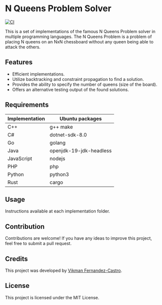 # N Queens Problem Solver

[![CI](https://github.com/vikman90/queens-psr/actions/workflows/ci.yml/badge.svg?branch=master)](https://github.com/vikman90/queens-psr/actions/workflows/ci.yml)

This is a set of implementations of the famous N Queens Problem solver in
multiple programming languages. The N Queens Problem is a problem of placing N
queens on an NxN chessboard without any queen being able to attack the others.

## Features

- Efficient implementations.
- Utilize backtracking and constraint propagation to find a solution.
- Provides the ability to specify the number of queens (size of the board).
- Offers an alternative testing output of the found solutions.

## Requirements

|Implementation|Ubuntu packages|
|--|--|
|C++|g++ make|
|C#|dotnet-sdk-8.0|
|Go|golang|
|Java|openjdk-19-jdk-headless|
|JavaScript|nodejs|
|PHP|php|
|Python|python3|
|Rust|cargo|

## Usage

Instructions available at each implementation folder.

## Contribution

Contributions are welcome! If you have any ideas to improve this project, feel free to submit a pull request.

## Credits

This project was developed by [Vikman Fernandez-Castro](https://github.com/vikman90).

## License

This project is licensed under the MIT License.
